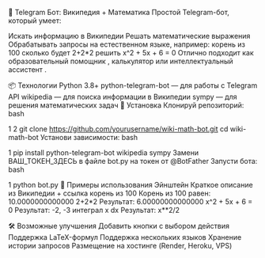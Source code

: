 🤖 Telegram Бот: Википедия + Математика
Простой Telegram-бот, который умеет:

Искать информацию в Википедии
Решать математические выражения
Обрабатывать запросы на естественном языке, например:
корень из 100
сколько будет 2+2*2
решить x^2 + 5x + 6 = 0
Отлично подходит как образовательный помощник , калькулятор или интеллектуальный ассистент .

📦 Технологии
Python 3.8+
python-telegram-bot — для работы с Telegram API
wikipedia — для поиска информации в Википедии
sympy — для решения математических задач
🚀 Установка
Клонируй репозиторий:
bash


1
2
git clone https://github.com/yourusername/wiki-math-bot.git 
cd wiki-math-bot
Установи зависимости:
bash


1
pip install python-telegram-bot wikipedia sympy
Замени ВАШ_ТОКЕН_ЗДЕСЬ в файле bot.py на токен от @BotFather
Запусти бота:
bash


1
python bot.py
🧪 Примеры использования
Эйнштейн
Краткое описание из Википедии + ссылка
корень из 100
Корень из 100 равен:
10.0000000000000
2+2*2
Результат:
6.00000000000000
x^2 + 5x + 6 = 0
Результат:
-2, -3
интеграл x dx
Результат:
x**2/2

🛠 Возможные улучшения
Добавить кнопки с выбором действия
Поддержка LaTeX-формул
Поддержка нескольких языков
Хранение истории запросов
Размещение на хостинге (Render, Heroku, VPS)
